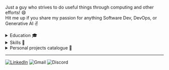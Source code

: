 Just a guy who strives to do useful things through computing and other efforts! :smile: \
Hit me up if you share my passion for anything Software Dev, DevOps, or Generative AI :v:

<details>
  <summary>Education 🎓</summary>

  <br>

  **University of Sydney** \
  Dalyell Scholar, High Distinction \
  Bachelor of Advanced Computing (2023-2027) \
  Major in Software Development

</details>

<details>
  <summary>Skills 🍁</summary>

  ### Methodologies

  Sorted by level of experience:
  1. **Backend:** REST/RPC/gRPC API servers, cloud-native microservices, monoliths, SQL/NoSQL databases, HTTP testing, caching
  2. **DevOps:** CI/CD, containerization, container orchestration, centralized logging and monitoring
  3. **Frontend:** React-based web clients, UI testing, WebAssembly with Rust
  4. **Data Science and AI:** Data engineering and visualization, LLMs (with LangChain and LLM-Ops), Deep Learning

  **Cross-field methodologies I like to adopt:** 
  - Unit testing (and often with Test-Driven Development i.e., TDD)
  - Behavior-Driven Development with Gherkin syntax (BDD)
  - Secure coding with OWASP top 10 vulnerabilities in mind
  - Writing technical documentation
  - Social coding efforts e.g., pair programming (in a team environment)

  ### Technologies

  Sorted by level of experience:
  1. **Backend:** \
     Extensive use: **_Go, PostgreSQL, MongoDB_** \
     Some experience: **_Rust, ASP.NET/C#, Django/Python_** \
     \
     ![Go](https://img.shields.io/badge/Go-%2300ADD8.svg?style=for-the-badge&logo=go&logoColor=white) ![Postgres](https://img.shields.io/badge/postgres-%23316192.svg?style=for-the-badge&logo=postgresql&logoColor=white) ![MongoDB](https://img.shields.io/badge/MongoDB-%234ea94b.svg?style=for-the-badge&logo=mongodb&logoColor=white) ![Rust](https://img.shields.io/badge/rust-%23000000.svg?style=for-the-badge&logo=rust&logoColor=white) ![.Net](https://img.shields.io/badge/.NET-5C2D91?style=for-the-badge&logo=.net&logoColor=white) ![C#](https://img.shields.io/badge/c%23-%23239120.svg?style=for-the-badge&logo=csharp&logoColor=white) ![Django](https://img.shields.io/badge/django-%23092E20.svg?style=for-the-badge&logo=django&logoColor=white) ![Python](https://img.shields.io/badge/python-3670A0?style=for-the-badge&logo=python&logoColor=ffdd54)

  2. **DevOps:** \
     Extensive use: **_Docker, Kubernetes, GitHub Actions_** \
     Some experience: **_Grafana, Prometheus, Terraform_** \
     \
     ![Docker](https://img.shields.io/badge/docker-%230db7ed.svg?style=for-the-badge&logo=docker&logoColor=white) ![Kubernetes](https://img.shields.io/badge/kubernetes-%23326ce5.svg?style=for-the-badge&logo=kubernetes&logoColor=white) ![GitHub Actions](https://img.shields.io/badge/github%20actions-%232671E5.svg?style=for-the-badge&logo=githubactions&logoColor=white) ![Grafana](https://img.shields.io/badge/grafana-%23F46800.svg?style=for-the-badge&logo=grafana&logoColor=white) ![Prometheus](https://img.shields.io/badge/Prometheus-E6522C?style=for-the-badge&logo=Prometheus&logoColor=white) ![Terraform](https://img.shields.io/badge/terraform-%235835CC.svg?style=for-the-badge&logo=terraform&logoColor=white)
     
  3. **Frontend:** \
     Extensive use: **_JavaScript/TypeScript, Next.js, React.js, Tailwind CSS_** \
     Some experience: **_Tauri, Electron, Astro_** \
     \
  ![JavaScript](https://img.shields.io/badge/javascript-%23323330.svg?style=for-the-badge&logo=javascript&logoColor=%23F7DF1E) ![TypeScript](https://img.shields.io/badge/typescript-%23007ACC.svg?style=for-the-badge&logo=typescript&logoColor=white) ![Next JS](https://img.shields.io/badge/Next-black?style=for-the-badge&logo=next.js&logoColor=white) ![React](https://img.shields.io/badge/react-%2320232a.svg?style=for-the-badge&logo=react&logoColor=%2361DAFB) ![TailwindCSS](https://img.shields.io/badge/tailwindcss-%2338B2AC.svg?style=for-the-badge&logo=tailwind-css&logoColor=white) ![Tauri](https://img.shields.io/badge/tauri-%2324C8DB.svg?style=for-the-badge&logo=tauri&logoColor=%23FFFFFF) ![Electron.js](https://img.shields.io/badge/Electron-191970?style=for-the-badge&logo=Electron&logoColor=white) 	![Astro](https://img.shields.io/badge/astro-%232C2052.svg?style=for-the-badge&logo=astro&logoColor=white)

  4. **Cloud services:** \
     Extensive use: **_GCP Cloud Run, Vercel_** \
     Some experience: **AWS EC2/EKS, Azure SQL Server, Supabase, Firebase, PythonAnywhere** \
     \
     ![Google Cloud](https://img.shields.io/badge/GoogleCloud-%234285F4.svg?style=for-the-badge&logo=google-cloud&logoColor=white) ![Vercel](https://img.shields.io/badge/vercel-%23000000.svg?style=for-the-badge&logo=vercel&logoColor=white) ![AWS](https://img.shields.io/badge/AWS-%23FF9900.svg?style=for-the-badge&logo=amazon-aws&logoColor=white) ![Azure](https://img.shields.io/badge/azure-%230072C6.svg?style=for-the-badge&logo=microsoftazure&logoColor=white) ![Supabase](https://img.shields.io/badge/Supabase-3ECF8E?style=for-the-badge&logo=supabase&logoColor=white) ![Firebase](https://img.shields.io/badge/firebase-%23039BE5.svg?style=for-the-badge&logo=firebase) ![PythonAnywhere](https://img.shields.io/badge/pythonanywhere-%232F9FD7.svg?style=for-the-badge&logo=pythonanywhere&logoColor=151515)

  5. **Data Science and AI:** \
     Extensive use: **_Python_** \
     Some experience: **_Scikit-learn, TensorFlow, R, SQL_** \
     \
     ![Python](https://img.shields.io/badge/python-3670A0?style=for-the-badge&logo=python&logoColor=ffdd54) ![scikit-learn](https://img.shields.io/badge/scikit--learn-%23F7931E.svg?style=for-the-badge&logo=scikit-learn&logoColor=white) ![TensorFlow](https://img.shields.io/badge/TensorFlow-%23FF6F00.svg?style=for-the-badge&logo=TensorFlow&logoColor=white) ![R](https://img.shields.io/badge/r-%23276DC3.svg?style=for-the-badge&logo=r&logoColor=white) ![SQL](https://img.shields.io/badge/sql-%2307405e.svg?style=for-the-badge&logo=sql&logoColor=white)
     
  6. **Other:** \
     Extensive use: **_Git, Linux, Vim, NeoVim, VSCode_** \
     Some experience: **_Visual Studio, RStudio_** \
     \
     ![Git](https://img.shields.io/badge/git-%23F05033.svg?style=for-the-badge&logo=git&logoColor=white) ![Linux](https://img.shields.io/badge/Linux-FCC624?style=for-the-badge&logo=linux&logoColor=black) ![Vim](https://img.shields.io/badge/VIM-%2311AB00.svg?style=for-the-badge&logo=vim&logoColor=white) ![Neovim](https://img.shields.io/badge/NeoVim-%2357A143.svg?&style=for-the-badge&logo=neovim&logoColor=white) ![Visual Studio Code](https://img.shields.io/badge/Visual%20Studio%20Code-0078d7.svg?style=for-the-badge&logo=visual-studio-code&logoColor=white) ![Visual Studio](https://img.shields.io/badge/Visual%20Studio-5C2D91.svg?style=for-the-badge&logo=visual-studio&logoColor=white) ![RStudio](https://img.shields.io/badge/RStudio-4285F4?style=for-the-badge&logo=rstudio&logoColor=white)
  
</details>

<details>
  <summary>Personal projects catalogue 📑</summary>

<br>
  
| Year | Project | Description | Technologies | Status |
|----------|----------|----------|----------|----------|
| 2024 | **[Yan](https://github.com/YanSystems)**   | Multi-purpose microservices app that serves a programming platform, my personal blog, and resume.   | Go, TypeScript, Next.js, PostgreSQL, MongoDB, Docker, Kubernetes, ELK Stack, GitHub Actions, Terraform, AWS | Work in Progress   |
| 2024 | **[codemore.io](https://github.com/abyanmajid/codemore.io-v0.1.0)**   | Microservices app that serves a programming platform for learning to code. | Go, Next.js, PostgreSQL, MongoDB, Docker, GitHub API, GitHub Actions | Archived/Discontinued   |
| 2023 | **[Revise-BAdvComp](https://github.com/abyanmajid/revise-badvcomp)**   | REST API for generating practice problems based on randomization to help in studying for computing units at USYD.  | Rust, Next.js, Docker, GitHub Actions, GCP Cloud Run, Vercel  | Finished  |
| 2023 | **[Hyte](https://github.com/abyanmajid/hyte)**   | Rust crate for hypothesis testing with support for Z, T, and Chi-squared tests.  | Rust  | Finished  |
| 2023 | **[Canute](https://github.com/abyanmajid/canute)**   | Quiz-making web application  | TypeScript, MongoDB, Vercel  | Finished  |
| 2023 | **[Serambi Mungil](https://github.com/abyanmajid/serambimungil)**   | Web application for a store in Indonesia  | Python, Django, Bootstrap, PythonAnywhere  | Finished  |

  
</details>

---

[![LinkedIn](https://img.shields.io/badge/abyanmajid-%230077B5.svg?style=flat&logo=linkedin&logoColor=white)](https://www.linkedin.com/in/abyanmajid/) ![Gmail](https://img.shields.io/badge/abyan@abydyl.net-D14836?style=flat&logo=gmail&logoColor=white) ![Discord](https://img.shields.io/badge/yankinder-%235865F2.svg?style=flat&logo=discord&logoColor=white)
